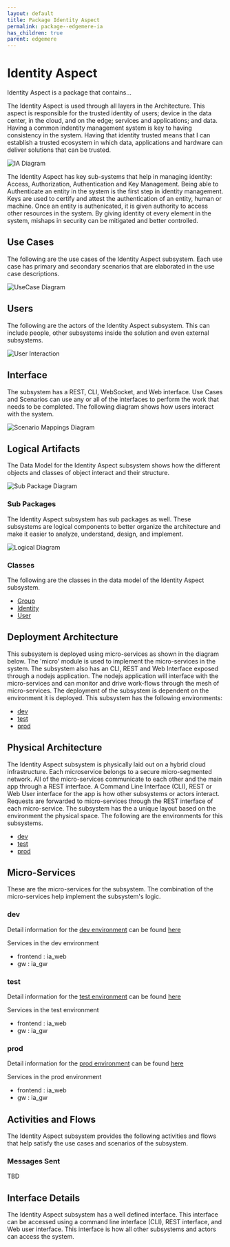 ```yaml
---
layout: default
title: Package Identity Aspect
permalink: package--edgemere-ia
has_children: true
parent: edgemere
---
```

# Identity Aspect

Identity Aspect is a package that contains...


The Identity Aspect is used through all layers in the Architecture. This aspect is responsible for the trusted
identity of users; device in the data center, in the cloud, and on the edge; services and applications; and data.
Having a common indentity management system is key to having consistency in the system. Having that identity
trusted means that I can establish a trusted ecosystem in which data, applications and hardware can deliver
solutions that can be trusted.

![IA Diagram](./IA.png)


The Identity Aspect has key sub-systems that help in managing identity: Access, Authorization, Authentication and
Key Management. Being able to Authenticate an entity in the system is the first step in identity management. Keys
are used to certify and attest the authentication of an entity, human or machine. Once an entity is authenicated,
it is given authority to access other resources in the system. By giving identity ot every element in the system,
mishaps in security can be mitigated and better controlled.



## Use Cases

The following are the use cases of the Identity Aspect subsystem. Each use case has primary and secondary scenarios
that are elaborated in the use case descriptions.



![UseCase Diagram](./usecases.svg)

## Users

The following are the actors of the Identity Aspect subsystem. This can include people, other subsystems 
inside the solution and even external subsystems. 



![User Interaction](./userinteraction.svg)

## Interface

The subsystem has a REST, CLI, WebSocket, and Web interface. Use Cases and Scenarios can use any or all
of the interfaces to perform the work that needs to be completed. The following  diagram shows how
users interact with the system.

![Scenario Mappings Diagram](./scenariomapping.svg)



## Logical Artifacts

The Data Model for the  Identity Aspect subsystem shows how the different objects and classes of object interact
and their structure.

![Sub Package Diagram](./subpackage.svg)

### Sub Packages

The Identity Aspect subsystem has sub packages as well. These subsystems are logical components to better
organize the architecture and make it easier to analyze, understand, design, and implement.



![Logical Diagram](./logical.svg)

### Classes

The following are the classes in the data model of the Identity Aspect subsystem.

* [Group](class-Group)
* [Identity](class-Identity)
* [User](class-User)



## Deployment Architecture

This subsystem is deployed using micro-services as shown in the diagram below. The 'micro' module is
used to implement the micro-services in the system. The subsystem also has an CLI, REST and Web Interface
exposed through a nodejs application. The nodejs application will interface with the micro-services and
can monitor and drive work-flows through the mesh of micro-services. The deployment of the subsystem is 
dependent on the environment it is deployed. This subsystem has the following environments:
* [dev](environment--edgemere-ia-dev)
* [test](environment--edgemere-ia-test)
* [prod](environment--edgemere-ia-prod)



## Physical Architecture

The Identity Aspect subsystem is physically laid out on a hybrid cloud infrastructure. Each microservice belongs
to a secure micro-segmented network. All of the micro-services communicate to each other and the main app through a
REST interface. A Command Line Interface (CLI), REST or Web User interface for the app is how other subsystems or actors 
interact. Requests are forwarded to micro-services through the REST interface of each micro-service. The subsystem has
the a unique layout based on the environment the physical space. The following are the environments for this
subsystems.
* [dev](environment--edgemere-ia-dev)
* [test](environment--edgemere-ia-test)
* [prod](environment--edgemere-ia-prod)


## Micro-Services

These are the micro-services for the subsystem. The combination of the micro-services help implement
the subsystem's logic.


### dev

Detail information for the [dev environment](environment--edgemere-ia-dev)
can be found [here](environment--edgemere-ia-dev)

Services in the dev environment

* frontend : ia_web
* gw : ia_gw


### test

Detail information for the [test environment](environment--edgemere-ia-test)
can be found [here](environment--edgemere-ia-test)

Services in the test environment

* frontend : ia_web
* gw : ia_gw


### prod

Detail information for the [prod environment](environment--edgemere-ia-prod)
can be found [here](environment--edgemere-ia-prod)

Services in the prod environment

* frontend : ia_web
* gw : ia_gw


## Activities and Flows
The Identity Aspect subsystem provides the following activities and flows that help satisfy the use
cases and scenarios of the subsystem.




### Messages Sent

TBD

## Interface Details
The Identity Aspect subsystem has a well defined interface. This interface can be accessed using a
command line interface (CLI), REST interface, and Web user interface. This interface is how all other
subsystems and actors can access the system.


